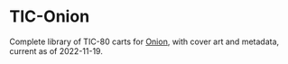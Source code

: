 # TIC-Onion
Complete library of TIC-80 carts for [Onion](https://github.com/OnionUI/Onion), with cover art and metadata, current as of 2022-11-19.
